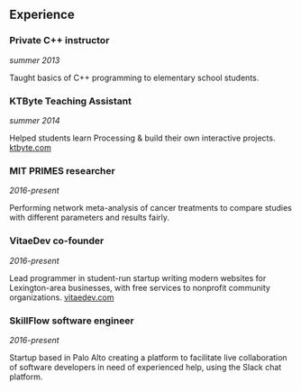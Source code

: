 ## Experience

### Private C++ instructor
*summer 2013*

Taught basics of C++ programming to elementary school students.


### KTByte Teaching Assistant
*summer 2014*

Helped students learn Processing & build their own interactive projects. [ktbyte.com](http://ktbyte.com)


### MIT PRIMES researcher
*2016-present*

Performing network meta-analysis of cancer treatments to compare studies with different parameters and results fairly.


### VitaeDev co-founder
*2016-present*

Lead programmer in student-run startup writing modern websites for Lexington-area businesses, with free services to nonprofit community organizations. [vitaedev.com](http://vitaedev.com)


### SkillFlow software engineer
*2016-present*

Startup based in Palo Alto creating a platform to facilitate live collaboration of software developers in need of experienced help, using the Slack chat platform.

